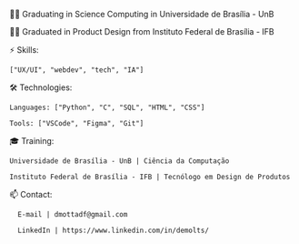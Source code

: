 👨‍🎓 Graduating in Science Computing in Universidade de Brasília - UnB

👨‍🎓 Graduated in Product Design from Instituto Federal de Brasília - IFB



  ⚡ Skills:
  
    ["UX/UI", "webdev", "tech", "IA"] 
  
  
  🛠️ Technologies: 
  
    Languages: ["Python", "C", "SQL", "HTML", "CSS"]
    
    Tools: ["VSCode", "Figma", "Git"]
  
  
  🎓 Training:
  
    Universidade de Brasília - UnB | Ciência da Computação
    
    Instituto Federal de Brasília - IFB | Tecnólogo em Design de Produtos
  
  📫 Contact: 
  
      E-mail | dmottadf@gmail.com
      
      LinkedIn | https://www.linkedin.com/in/demolts/
    
